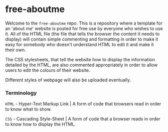 # free-aboutme

Welcome to the `free-aboutme` repo. This is a repository where a template for an 'about me' website is posted for free use by everyone who wishes to use it. All of the HTML file (the file that tells the browser the content it needs to display) will contain simple commenting and formatting in order to make it easy for somebody who doesn't understand HTML to edit it and make it their own.

The CSS stylesheets, that tell the website how to display the information detailed by the HTML, are also commented appropriately in order to allow users to edit the colours of their website.

Different styles of webpage will also be uploaded eventually.

### Terminology
`HTML` - Hyper-Text Markup Link | A form of code that browsers read in order to know what to show.

`CSS` - Cascading Style-Sheet | A form of code that a browser reads in order to know how to display the HTML.
